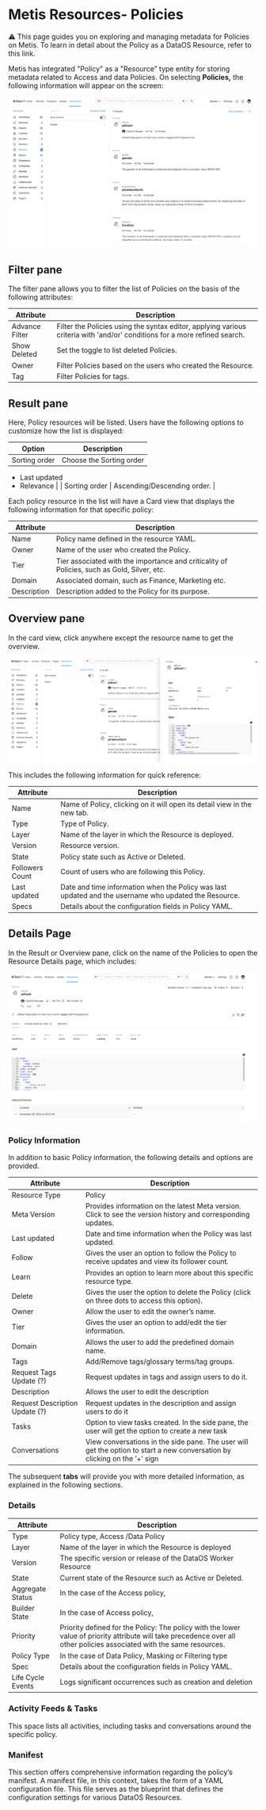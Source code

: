 # Metis Resources- Policies

<aside class="callout">
⚠️ This page guides you on exploring and managing metadata for Policies on Metis. To learn in detail about the Policy as a  DataOS Resource, refer to this link.

</aside>

Metis has integrated "Policy" as a "Resource” type entity for storing metadata related to Access and data Policies. On selecting **Policies,** the following information will appear on the screen:

![policies.png](metis_resources_policies/policies.png)

## Filter pane

The filter pane allows you to filter the list of Policies on the basis of the following attributes:

| Attribute | Description |
| --- | --- |
| Advance Filter | Filter the Policies using the syntax editor, applying various criteria with 'and/or' conditions for a more refined search. |
| Show Deleted | Set the toggle to list deleted Policies. |
| Owner | Filter Policies based on the users who created the Resource. |
| Tag | Filter Policies for tags. |

## Result pane

Here, Policy resources will be listed. Users have the following options to customize how the list is displayed:

| Option | Description |
| --- | --- |
| Sorting order | Choose the Sorting order
- Last updated
- Relevance |
| Sorting order | Ascending/Descending order. |

Each policy resource in the list will have a Card view that displays the following information for that specific policy:

| Attribute | Description |
| --- | --- |
| Name | Policy name defined in the resource YAML. |
| Owner | Name of the user who created the Policy. |
| Tier | Tier associated with the importance and criticality of Policies, such as Gold, Silver, etc. |
| Domain | Associated domain, such as Finance, Marketing etc. |
| Description | Description added to the Policy for its purpose. |

## Overview pane

In the card view, click anywhere except the resource name to get the overview.

![policy_overview.png](metis_resources_policies/policy_overview.png)

This includes the following information for quick reference:

| Attribute | Description |
| --- | --- |
| Name | Name of Policy, clicking on it will open its detail view in the new tab. |
| Type | Type of Policy. |
| Layer | Name of the layer in which the Resource is deployed. |
| Version | Resource version. |
| State | Policy state such as Active or Deleted. |
| Followers Count | Count of users who are following this Policy. |
| Last updated | Date and time information when the Policy was last updated and the username who updated the Resource. |
| Specs | Details about the configuration fields in Policy YAML. |

## Details Page

In the Result or Overview pane, click on the name of the Policies to open the Resource Details page, which includes:

![policy_details.png](metis_resources_policies/policy_details.png)

### **Policy Information**

In addition to basic Policy information, the following details and options are provided.

| Attribute | Description |
| --- | --- |
| Resource Type | Policy |
| Meta Version | Provides information on the latest Meta version. Click to see the version history and corresponding updates.  |
| Last updated | Date and time information when the Policy was last updated. |
| Follow | Gives the user an option to follow the Policy to receive updates and view its follower count. |
| Learn | Provides an option to learn more about this specific resource type. |
| Delete | Gives the user the option to delete the Policy (click on three dots to access this option). |
| Owner | Allow the user to edit the owner’s name. |
| Tier | Gives the user an option to add/edit the tier information. |
| Domain | Allows the user to add the predefined domain name. |
| Tags | Add/Remove tags/glossary terms/tag groups. |
| Request Tags Update (?) | Request updates in tags and assign users to do it. |
| Description | Allows the user to edit the description |
| Request Description Update (?) | Request updates in the description and assign users to do it |
| Tasks | Option to view tasks created. In the side pane, the user will get the option to create a new task |
| Conversations | View conversations in the side pane. The user will get the option to start a new conversation by clicking on the ‘+’ sign |

The subsequent **tabs** will provide you with more detailed information, as explained in the following sections.

### **Details**

| Attribute | Description |
| --- | --- |
| Type | Policy type, Access /Data Policy |
| Layer | Name of the layer in which the Resource is deployed |
| Version | The specific version or release of the DataOS Worker Resource |
| State | Current state of the Resource such as Active or Deleted. |
| Aggregate Status | In the case of the Access policy, |
| Builder State | In the case of Access policy, |
| Priority | Priority defined for the Policy: The policy with the lower value of priority attribute will take precedence over all other policies associated with the same resources. |
| Policy Type | In the case of Data Policy, Masking or Filtering type |
| Spec | Details about the configuration fields in Policy YAML. |
| Life Cycle Events | Logs significant occurrences such as creation and deletion |

### **Activity Feeds & Tasks**

This space lists all activities, including tasks and conversations around the specific policy.

### **Manifest**

This section offers comprehensive information regarding the policy’s manifest. A manifest file, in this context, takes the form of a YAML configuration file. This file serves as the blueprint that defines the configuration settings for various DataOS Resources.